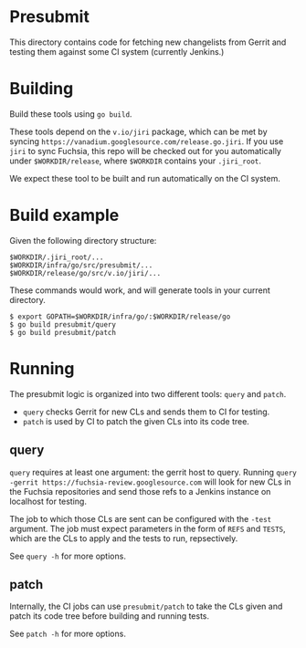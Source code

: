 # Presubmit
This directory contains code for fetching new changelists from Gerrit and
testing them against some CI system (currently Jenkins.)

# Building
Build these tools using `go build`.

These tools depend on the `v.io/jiri` package, which can be met by syncing
`https://vanadium.googlesource.com/release.go.jiri`.  If you use `jiri` to sync
Fuchsia, this repo will be checked out for you automatically under
`$WORKDIR/release`, where `$WORKDIR` contains your `.jiri_root`.

We expect these tool to be built and run automatically on the CI system.

# Build example
Given the following directory structure:

```
$WORKDIR/.jiri_root/...
$WORKDIR/infra/go/src/presubmit/...
$WORKDIR/release/go/src/v.io/jiri/...
```

These commands would work, and will generate tools in your current directory.

```
$ export GOPATH=$WORKDIR/infra/go/:$WORKDIR/release/go
$ go build presubmit/query
$ go build presubmit/patch
```

# Running
The presubmit logic is organized into two different tools: `query` and `patch`.

* `query` checks Gerrit for new CLs and sends them to CI for testing.
* `patch` is used by CI to patch the given CLs into its code tree.

## query
`query` requires at least one argument: the gerrit host to query.  Running
`query -gerrit https://fuchsia-review.googlesource.com` will look for new CLs
in the Fuchsia repositories and send those refs to a Jenkins instance on
localhost for testing.

The job to which those CLs are sent can be configured with the `-test` argument.
The job must expect parameters in the form of `REFS` and `TESTS`, which are the
CLs to apply and the tests to run, repsectively.

See `query -h` for more options.

## patch
Internally, the CI jobs can use `presubmit/patch` to take the CLs given and
patch its code tree before building and running tests.

See `patch -h` for more options.
